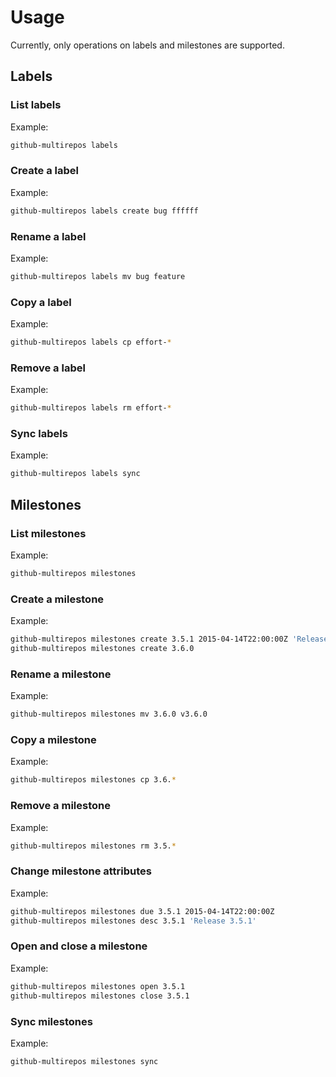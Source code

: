 # Usage

Currently, only operations on labels and milestones are supported.

## Labels

### List labels

Example:
```sh
github-multirepos labels
```

### Create a label

Example:
```sh
github-multirepos labels create bug ffffff
```

### Rename a label

Example:
```sh
github-multirepos labels mv bug feature
```

### Copy a label

Example:
```sh
github-multirepos labels cp effort-*
```

### Remove a label

Example:
```sh
github-multirepos labels rm effort-*
```

### Sync labels

Example:
```sh
github-multirepos labels sync
```

## Milestones

### List milestones

Example:
```sh
github-multirepos milestones
```

### Create a milestone

Example:
```sh
github-multirepos milestones create 3.5.1 2015-04-14T22:00:00Z 'Release 3.5.1'
github-multirepos milestones create 3.6.0
```

### Rename a milestone

Example:
```sh
github-multirepos milestones mv 3.6.0 v3.6.0
```

### Copy a milestone

Example:
```sh
github-multirepos milestones cp 3.6.*
```

### Remove a milestone

Example:
```sh
github-multirepos milestones rm 3.5.*
```

### Change milestone attributes

Example:
```sh
github-multirepos milestones due 3.5.1 2015-04-14T22:00:00Z
github-multirepos milestones desc 3.5.1 'Release 3.5.1'
```

### Open and close a milestone

Example:
```sh
github-multirepos milestones open 3.5.1
github-multirepos milestones close 3.5.1
```

### Sync milestones

Example:
```sh
github-multirepos milestones sync
```
